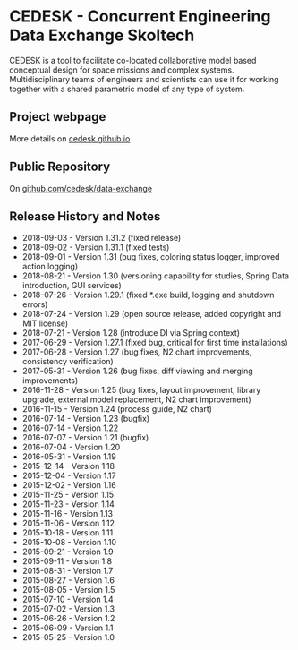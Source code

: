 # CEDESK - Concurrent Engineering Data Exchange Skoltech

CEDESK is a tool to facilitate co-located collaborative model based conceptual design for space missions and complex systems. Multidisciplinary teams of engineers and scientists can use it for working together with a shared parametric model of any type of system.

## Project webpage
More details on [cedesk.github.io](https://cedesk.github.io)

## Public Repository
On [github.com/cedesk/data-exchange](https://github.com/cedesk/data-exchange)

## Release History and Notes

* 2018-09-03 - Version 1.31.2 (fixed release)
* 2018-09-02 - Version 1.31.1 (fixed tests)
* 2018-09-01 - Version 1.31   (bug fixes, coloring status logger, improved action logging)
* 2018-08-21 - Version 1.30   (versioning capability for studies, Spring Data introduction, GUI services)
* 2018-07-26 - Version 1.29.1 (fixed *.exe build, logging and shutdown errors)
* 2018-07-24 - Version 1.29   (open source release, added copyright and MIT license)
* 2018-07-21 - Version 1.28   (introduce DI via Spring context)
* 2017-06-29 - Version 1.27.1 (fixed bug, critical for first time installations)
* 2017-06-28 - Version 1.27   (bug fixes, N2 chart improvements, consistency verification)
* 2017-05-31 - Version 1.26   (bug fixes, diff viewing and merging improvements)
* 2016-11-28 - Version 1.25   (bug fixes, layout improvement, library upgrade, external model replacement, N2 chart improvement)
* 2016-11-15 - Version 1.24   (process guide, N2 chart)
* 2016-07-14 - Version 1.23   (bugfix)
* 2016-07-14 - Version 1.22
* 2016-07-07 - Version 1.21   (bugfix)
* 2016-07-04 - Version 1.20
* 2016-05-31 - Version 1.19
* 2015-12-14 - Version 1.18
* 2015-12-04 - Version 1.17
* 2015-12-02 - Version 1.16
* 2015-11-25 - Version 1.15
* 2015-11-23 - Version 1.14
* 2015-11-16 - Version 1.13
* 2015-11-06 - Version 1.12
* 2015-10-18 - Version 1.11
* 2015-10-08 - Version 1.10
* 2015-09-21 - Version 1.9
* 2015-09-11 - Version 1.8
* 2015-08-31 - Version 1.7
* 2015-08-27 - Version 1.6
* 2015-08-05 - Version 1.5
* 2015-07-10 - Version 1.4
* 2015-07-02 - Version 1.3
* 2015-06-26 - Version 1.2
* 2015-06-09 - Version 1.1
* 2015-05-25 - Version 1.0
